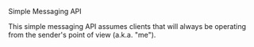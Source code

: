 Simple Messaging API

This simple messaging API assumes clients that will always be operating from the sender's point of view
(a.k.a. "me").
